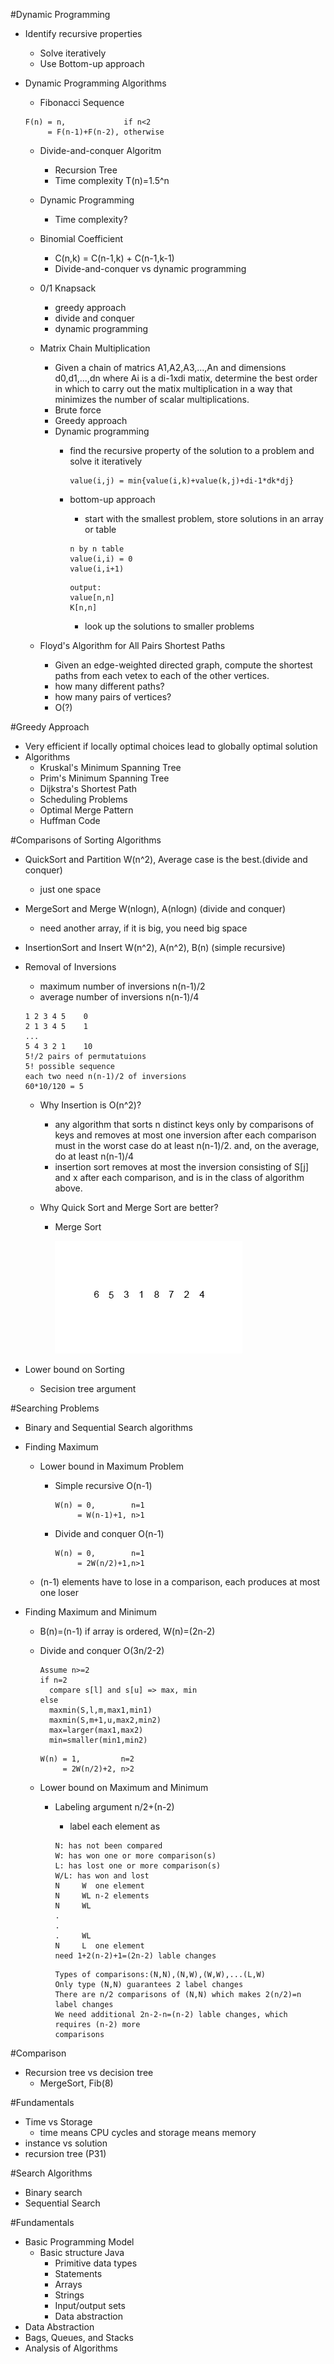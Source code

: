 #Dynamic Programming
- Identify recursive properties
  - Solve iteratively
  - Use Bottom-up approach
- Dynamic Programming Algorithms
  - Fibonacci Sequence

  ```
  F(n) = n,             if n<2
       = F(n-1)+F(n-2), otherwise
  ```

    - Divide-and-conquer Algoritm
      - Recursion Tree
      - Time complexity T(n)=1.5^n
    - Dynamic Programming
      - Time complexity? 
    
  - Binomial Coefficient
    - C(n,k) = C(n-1,k) + C(n-1,k-1)
    - Divide-and-conquer vs dynamic programming

  - 0/1 Knapsack
    - greedy approach
    - divide and conquer
    - dynamic programming

  - Matrix Chain Multiplication
    - Given a chain of matrics A1,A2,A3,...,An and dimensions d0,d1,...,dn
      where Ai is a di-1xdi matix, determine the best order in which to 
      carry out the matix multiplication in a way that minimizes the number of
      scalar multiplications.
    - Brute force
    - Greedy approach
    - Dynamic programming
      - find the recursive property of the solution to a problem and solve it
        iteratively

        ```
        value(i,j) = min{value(i,k)+value(k,j)+di-1*dk*dj}
        ```

      - bottom-up approach
        - start with the smallest problem, store solutions in an array or table

        ```
        n by n table
        value(i,i) = 0
        value(i,i+1)
        ```

        ```
        output:
        value[n,n]
        K[n,n]
        ```

        - look up the solutions to smaller problems

  - Floyd's Algorithm for All Pairs Shortest Paths
    - Given an edge-weighted directed graph, compute the shortest paths from
      each vetex to each of the other vertices.
    - how many different paths?
    - how many pairs of vertices?
    - O(?)

#Greedy Approach
- Very efficient if locally optimal choices lead to globally optimal solution
- Algorithms
  - Kruskal's Minimum Spanning Tree
  - Prim's Minimum Spanning Tree
  - Dijkstra's Shortest Path
  - Scheduling Problems
  - Optimal Merge Pattern
  - Huffman Code

#Comparisons of Sorting Algorithms
- QuickSort and Partition  W(n^2), Average case is the best.(divide and conquer)
  - just one space
- MergeSort and Merge W(nlogn), A(nlogn) (divide and conquer)
  - need another array, if it is big, you need big space
- InsertionSort and Insert W(n^2), A(n^2), B(n) (simple recursive)
- Removal of Inversions 
  - maximum number of inversions n(n-1)/2
  - average number of inversions n(n-1)/4

  ```
  1 2 3 4 5    0
  2 1 3 4 5    1
  ...
  5 4 3 2 1    10
  5!/2 pairs of permutatuions
  5! possible sequence
  each two need n(n-1)/2 of inversions
  60*10/120 = 5
  ```
  - Why Insertion is O(n^2)?
    - any algorithm that sorts n distinct keys only by comparisons of keys and 
      removes at most one inversion after each comparison must in the worst case
      do at least n(n-1)/2. and, on the average, do at least n(n-1)/4
    - insertion sort removes at most the inversion consisting of S[j] and x
      after each comparison, and is in the class of algorithm above.

  - Why Quick Sort and Merge Sort are better?


    - Merge Sort

      ![Merge Sort](img/Merge-sort-example.gif)

- Lower bound on Sorting
  - Secision tree argument

#Searching Problems
- Binary and Sequential Search algorithms
- Finding Maximum
  - Lower bound in Maximum Problem
    - Simple recursive O(n-1)

      ```
      W(n) = 0,        n=1
           = W(n-1)+1, n>1
      ```

    - Divide and conquer O(n-1)

      ```
      W(n) = 0,        n=1
           = 2W(n/2)+1,n>1
      ```

  - (n-1) elements have to lose in a comparison, each produces at most one loser

- Finding Maximum and Minimum
  - B(n)=(n-1) if array is ordered, W(n)=(2n-2)
  - Divide and conquer O(3n/2-2)

    ```
    Assume n>=2
    if n=2
      compare s[l] and s[u] => max, min
    else
      maxmin(S,l,m,max1,min1)
      maxmin(S,m+1,u,max2,min2)
      max=larger(max1,max2)
      min=smaller(min1,min2)
    ```

    ```
    W(n) = 1,         n=2
         = 2W(n/2)+2, n>2
    ```

  - Lower bound on Maximum and Minimum
    - Labeling argument n/2+(n-2)
      - label each element as

      ```
      N: has not been compared
      W: has won one or more comparison(s)
      L: has lost one or more comparison(s)
      W/L: has won and lost
      N     W  one element
      N     WL n-2 elements
      N     WL
      .
      .
      .     WL
      N     L  one element
      need 1+2(n-2)+1=(2n-2) lable changes
      ```

      ```
      Types of comparisons:(N,N),(N,W),(W,W),...(L,W)
      Only type (N,N) guarantees 2 label changes
      There are n/2 comparisons of (N,N) which makes 2(n/2)=n label changes
      We need additional 2n-2-n=(n-2) lable changes, which requires (n-2) more 
      comparisons
      ```

#Comparison
- Recursion tree vs decision tree
  - MergeSort, Fib(8)

#Fundamentals
- Time vs Storage
  - time means CPU cycles and storage means memory
- instance vs solution
- recursion tree (P31)


#Search Algorithms
- Binary search
- Sequential Search


#Fundamentals
- Basic Programming Model
  - Basic structure Java
    - Primitive data types
    - Statements
    - Arrays
    - Strings
    - Input/output sets
    - Data abstraction
- Data Abstraction
- Bags, Queues, and Stacks
- Analysis of Algorithms
